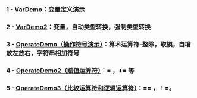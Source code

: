 ### 1 - [VarDemo](https://github.com/anliux/JavaSE_code_BXD33/blob/master/day02/VarDemo.java)：变量定义演示
### 2 - [VarDemo2](https://github.com/anliux/JavaSE_code_BXD33/blob/master/day02/VarDemo2.java)：变量，自动类型转换，强制类型转换
### 3 - [OperateDemo（操作符号演示）](https://github.com/anliux/JavaSE_code_BXD33/blob/master/day02/OperateDemo.java)：算术运算符-整除，取模，自增放左放右，字符串相加符号
### 4 - [OperateDemo2（赋值运算符）](https://github.com/anliux/JavaSE_code_BXD33/blob/master/day02/OperateDemo2.java)：= ，+= 等
### 5 - [OperateDemo3（比较运算符和逻辑运算符）](https://github.com/anliux/JavaSE_code_BXD33/blob/master/day02/OperateDemo3.java)：== ，！=。
